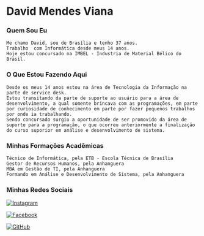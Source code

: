 # David Mendes Viana

### Quem Sou Eu

    Me chamo David, sou de Brasília e tenho 37 anos.
    Trabalho  com Informática desde meus 14 anos.
    Hoje estou concursado na IMBEL - Industria de Material Bélico do Brasil.

### O Que Estou Fazendo Aqui

    Desde os meus 14 anos estou na área de Tecnologia da Informação na parte de service desk.
    Estou transitando da parte de suporte ao usuário para a área de desenvolvimento, a qual somente brincava com as programações, em parte por curiosidade de conhecimento em parte por fazer pequenos trabalhos por onde ia trabalhando.
    Sendo concursado surgiu a oportunidade de ser promovido da área de suporte para a programação, o que ocorreu anteriormente a finalização do curso suporior em análise e desenvolvimento de sistema.

### Minhas Formações Acadêmicas

    Técnico de Informática, pela ETB - Escola Técnica de Brasília
    Gestor de Recursos Humanos, pela Anhanguera
    MBA em Gestão de TI, pela Anhanguera
    Formando em Análise e Desenvolvimento de Sistema, pela Anhanguera

### Minhas Redes Sociais

[![Instagram](https://img.shields.io/badge/Instagram-000?style=for-the-badge&logo=instagram)](https://www.instagram.com/davidvianamk/)

[![Facebook](https://img.shields.io/badge/Facebook-000?style=for-the-badge&logo=facebook)](https://www.facebook.com/vamblack2000/)

[![GitHub](https://img.shields.io/badge/GitHbt-000?style=for-the-badge&logo=github&logoColor=white)](https://github.com/Vamblack-DMV)



